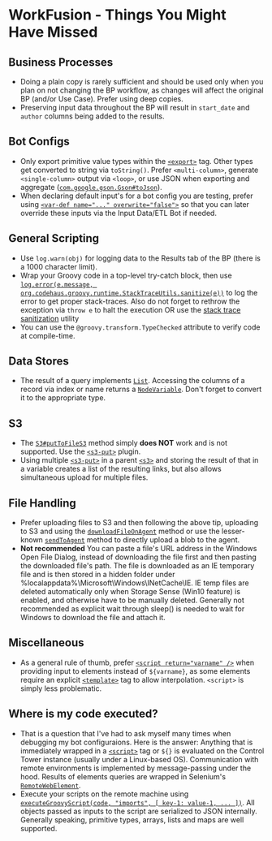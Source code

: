 # WorkFusion - Things You Might Have Missed

## Business Processes
- Doing a plain copy is rarely sufficient and should be used only when you plan on not changing the BP workflow, as changes will affect the original BP (and/or Use Case). Prefer using deep copies.
- Preserving input data throughout the BP will result in `start_date` and `author` columns being added to the results. 

## Bot Configs
- Only export primitive value types within the [`<export>`](https://kb.workfusion.com/display/WF/export) tag. Other types get converted to string via `toString()`. Prefer `<multi-column>`, generate `<single-column>` output via `<loop>`, or use JSON when exporting and aggregate ([`com.google.gson.Gson#toJson`](https://static.javadoc.io/com.google.code.gson/gson/2.8.5/com/google/gson/Gson.html#toJson-com.google.gson.JsonElement-)).
- When declaring default input's for a bot config you are testing, prefer using [`<var-def name="..." overwrite="false">`](http://web-harvest.sourceforge.net/manual.php#var-def) so that you can later override these inputs via the Input Data/ETL Bot if needed. 

## General Scripting
- Use `log.warn(obj)` for logging data to the Results tab of the BP (there is a 1000 character limit). 
- Wrap your Groovy code in a top-level try-catch block, then use [`log.error(e.message, org.codehaus.groovy.runtime.StackTraceUtils.sanitize(e))`](http://docs.groovy-lang.org/2.2.1/html/api/org/codehaus/groovy/runtime/StackTraceUtils.html#sanitize(java.lang.Throwable)) to log the error to get proper stack-traces. Also do not forget to rethrow the exception via `throw e` to halt the execution OR use the [stack trace sanitization](https://github.com/veselink1/WorkFusion-Reusable-Bot-Tasks/blob/master/scripts/sanitize-stacktraces.groovy) utility
- You can use the `@groovy.transform.TypeChecked` attribute to verify code at compile-time. 

## Data Stores
- The result of a query implements [`List`](https://docs.oracle.com/javase/8/docs/api/java/util/List.html). Accessing the columns of a record via index or name returns a [`NodeVariable`](http://web-harvest.sourceforge.net/doc/org/webharvest/runtime/variables/NodeVariable.html). Don't forget to convert it to the appropriate type.

## S3
- The [`S3#putToFileS3`](https://workfusion-docs.s3.amazonaws.com/rpa-simplified-api/latest/com/workfusion/rpa/helpers/S3.html#uploadFileS3-java.lang.String-java.lang.String-java.lang.String-java.lang.String-java.lang.String-java.lang.String-java.lang.String-com.workfusion.rpa.helpers.S3OverwriteStrategy-) method simply **does NOT** work and is not supported. Use the [`<s3-put>`](https://kb.workfusion.com/display/WF/S3+Plugins#S3Plugins-s3-put) plugin. 
- Using multiple [`<s3-put>`](https://kb.workfusion.com/display/WF/S3+Plugins#S3Plugins-s3-put) in a parent [`<s3>`](https://kb.workfusion.com/display/WF/S3+Plugins#S3Plugins-s3) and storing the result of that in a variable creates a list of the resulting links, but also allows simultaneous upload for multiple files.

## File Handling
- Prefer uploading files to S3 and then following the above tip, uploading to S3 and using the [`downloadFileOnAgent`](https://workfusion-docs.s3.amazonaws.com/rpa-simplified-api/latest/com/workfusion/rpa/helpers/RPA.html#downloadFileOnAgent-java.lang.String-) method or use the lesser-known [`sendToAgent`](https://workfusion-docs.s3.amazonaws.com/rpa-simplified-api/latest/com/workfusion/rpa/helpers/RPA.html#sendToAgent-java.lang.String-) method to directly upload a blob to the agent.
- **Not recommended** You can paste a file's URL address in the Windows Open File Dialog, instead of downloading the file first and then pasting the downloaded file's path. The file is downloaded as an IE temporary file and is then stored in a hidden folder under %localappdata%\Microsoft\Windows\INetCache\IE\. IE temp files are deleted automatically only when Storage Sense (Win10 feature) is enabled, and otherwise have to be manually deleted. Generally not recommended as explicit wait through sleep() is needed to wait for Windows to download the file and attach it.

## Miscellaneous
- As a general rule of thumb, prefer [`<script return="varname" />`](http://web-harvest.sourceforge.net/manual.php#script) when providing input to elements instead of `${varname}`, as some elements require an explicit [`<template>`](http://web-harvest.sourceforge.net/manual.php#template) tag to allow interpolation. `<script>` is simply less problematic. 

## Where is my code executed?
- That is a question that I've had to ask myself many times when debugging my bot configuraions. Here is the answer: Anything that is immediately wrapped in a [`<script>`](http://web-harvest.sourceforge.net/manual.php#script) tag or `${}` is evaluated on the Control Tower instance (usually under a Linux-based OS). Communication with remote environments is implemented by message-passing under the hood. Results of elements queries are wrapped in Selenium's [`RemoteWebElement`](https://seleniumhq.github.io/selenium/docs/api/java/org/openqa/selenium/remote/RemoteWebElement.html). 
- Execute your scripts on the remote machine using [`executeGroovyScript(code, "imports", [ key-1: value-1, ... ])`](https://kb.workfusion.com/display/RPA/Execute+Groovy+Script). All objects passed as inputs to the script are serialized to JSON internally. Generally speaking, primitive types, arrays, lists and maps are well supported.
